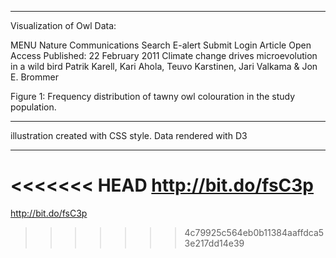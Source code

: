 *****
Visualization of Owl Data: 

MENU Nature Communications
Search
E-alert
Submit
Login
Article
Open Access
Published: 22 February 2011
Climate change drives microevolution in a wild bird
Patrik Karell, Kari Ahola, Teuvo Karstinen, Jari Valkama & Jon E. Brommer 



Figure 1: Frequency distribution of tawny owl colouration in the study population.
*****

illustration created with CSS style. Data rendered with D3

*****
<<<<<<< HEAD
http://bit.do/fsC3p
=======
http://bit.do/fsC3p
>>>>>>> 4c79925c564eb0b11384aaffdca53e217dd14e39
